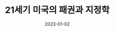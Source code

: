---
title: 21세기 미국의 패권과 지정학
layout: layouts/post
date: '2023-01-02'
book:
  title: 21세기 미국의 패권과 지정학
  subtitle: The Accidental Superpower
  author: 피터 자이한
  cover: /static/img/books/the-accidental-superpower.jpg
---